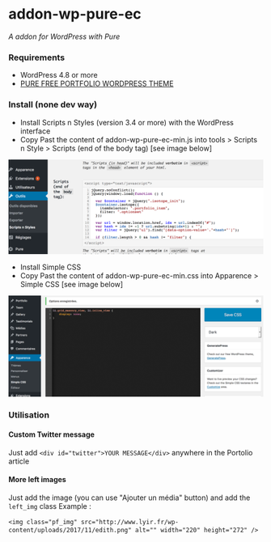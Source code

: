 # addon-wp-pure-ec
_A addon for WordPress with Pure_

### Requirements
- WordPress 4.8 or more
- [PURE FREE PORTFOLIO WORDPRESS THEME ](https://gt3themes.com/wordpress/pure-free-portfolio-wordpress-theme/)

### Install (none dev way)
- Install Scripts n Styles (version 3.4 or more) with the WordPress interface
- Copy Past the content of addon-wp-pure-ec-min.js into tools > Scripts n Style > Scripts (end of the body tag) [see image below]

![alt text](https://github.com/tsandras/addon-wp-pure-ec/blob/master/assets/tools-scriptsnstyles.png "Where put the addon")

- Install Simple CSS
- Copy Past the content of addon-wp-pure-ec-min.css into Apparence > Simple CSS [see image below]

![alt text](https://github.com/tsandras/addon-wp-pure-ec/blob/master/assets/tools-customcss.png "Where put the addon")

### Utilisation

#### Custom Twitter message
Just add `<div id="twitter">YOUR MESSAGE</div>` anywhere in the Portolio article

#### More left images
Just add the image (you can use "Ajouter un média" button) and add the `left_img` class
Example :
```
<img class="pf_img" src="http://www.lyir.fr/wp-content/uploads/2017/11/edith.png" alt="" width="220" height="272" />
```
